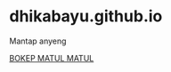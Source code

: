 # dhikabayu.github.io
Mantap anyeng
<!DOCTYPE html>
<html lang="en">
<head>
    <meta charset="UTF-8">
    <meta name="viewport" content="width=device-width, initial-scale=1.0">
    <meta http-equiv="X-UA-Compatible" content="ie=edge">
    
</head>
<body>
    <a href="https://www.instagram.com/dhikabk_/" > BOKEP MATUL MATUL </a>

    
</body>
</html>

